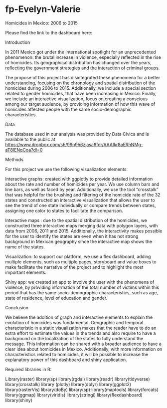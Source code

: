 # fp-Evelyn-Valerie

Homicides in Mexico: 2006 to 2015

Please find the link to the dashboard here:


Introduction

In 2011 Mexico got under the international spotlight for an unprecedented phenomenon: the brutal increase in violence, especially reflected in the rise of homicides. Its geographical distribution has changed over the years, reflecting the government strategies and the interaction of criminal groups.

The propose of this project has disintegrated these phenomena for a better understanding, focusing on the chronology and spatial distribution of the homicides during 2006 to 2015. Additionally, we include a special section related to gender homicides, that have been increasing in Mexico. Finally, we include an interactive visualization, focus on creating a conscious among our target audience, by providing information of how this wave of homicides affected people with the same socio-demographic characteristics.

Data

The database used in our analysis was provided by Data Civica and is available to the public at https://www.dropbox.com/sh/99n9h6zjasa6fdr/AAAIkr8aERhNMg-aT8IENqCoa?dl=0

Methods

For this project we use the following visualization elements:

Interactive graphs: created with ggplotly to provide detailed information about the rate and number of homicides per year. We use column bars and line bars, as well as faced by year. Additionally, we use the tool “crosstalk” that was helpful for the brushing and filtering of the homicide rate of the 32 states and constructed an interactive visualization that allows the user to see the trend of one state individually or compare trends between states, assigning one color to states to facilitate the comparison.

Interactive maps : due to the spatial distribution of the homicides, we constructed three interactive maps merging data with polygon layers, with data from 2006, 2011 and 2015. Additionally, the interactivity makes possible for the user to identify the states are even when it has not strong background in Mexican geography since the interactive map shows the name of the states.

Visualization: to support our platform, we use a flex dashboard, adding multiple elements, such as multiple pages, storyboard and value boxes to make facilitate the narrative of the project and to highlight the most important elements.

Shiny app: we created an app to involve the user with the phenomena of violence, by providing information of the total number of victims within this period that has the same socio-demographic characteristics, such as age, state of residence, level of education and gender.

Conclusion

We believe the addition of graph and interactive elements to explain the evolution of homicides was fundamental. Geographic and temporal characteristic in a static visualization makes that the reader have to do an extra effort to estimate the values in the trends and also require to have a background on the localization of the states to fully understand the message. This information can be shared with a broader audience to have a clear idea about homicides in Mexico. Additionally, with more information on characteristics related to homicides, it will be possible to increase the explanatory power of this dashboard and shiny application.

Required libraries in R:

Library(raster)
library(sp)
library(rgdal)
library(readr)
library(tidyverse)
library(crosstalk)
library (plotly)
library(dplyr)
library(ggplot2)
library(rasterVis)
library(doBy)
library(sp)
library(maptools)
library(forcats)
library(ggmap)
library(viridis)
library(stringi)
library(flexdashboard)
library(shiny)
